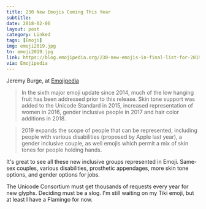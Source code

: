 ```yaml
---
title: 230 New Emojis Coming This Year
subtitle:
date: 2018-02-06
layout: post
category: Linked
tags: [Emoji]
img: emoji2019.jpg
tn: emoji2019.jpg
link: https://blog.emojipedia.org/230-new-emojis-in-final-list-for-2019/
via: Emojipedia
---
```


Jeremy Burge, at [Emojipedia](https://blog.emojipedia.org/230-new-emojis-in-final-list-for-2019/)

 > In the sixth major emoji update since 2014, much of the low hanging fruit has been addressed prior to this release. Skin tone support was added to the Unicode Standard in 2015, increased representation of women in 2016, gender inclusive people in 2017 and hair color additions in 2018.

 > 2019 expands the scope of people that can be represented, including people with various disabilities (proposed by Apple last year), a gender inclusive couple, as well emojis which permit a mix of skin tones for people holding hands.

It's great to see all these new inclusive groups represented in Emoji. Same-sex couples, various disabilities, prosthetic appendages, more skin tone options, and gender options for jobs. 

The Unicode Consortium must get thousands of requests every year for new glyphs. Deciding must be a slog. I'm still waiting on my Tiki emoji, but at least I have a Flamingo for now.